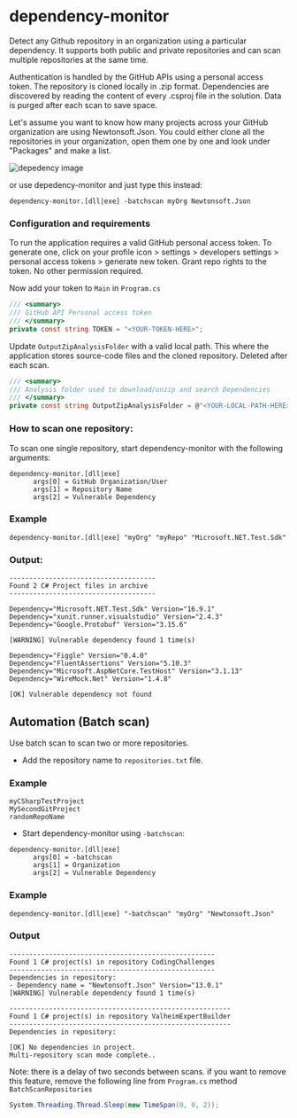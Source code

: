 # dependency-monitor
Detect any Github repository in an organization using a particular dependency. It supports both public and private repositories and can scan multiple repositories at the same time.

Authentication is handled by the GitHub APIs using a personal access token. The repository is cloned locally in .zip format. Dependencies are discovered by reading the content of every .csproj file in the solution.
Data is purged after each scan to save space.

Let's assume you want to know how many projects across your GitHub organization are using Newtonsoft.Json.
You could either clone all the repositories in your organization, open them one by one and look under "Packages" and make a list.

![depedency image](https://i.ibb.co/rHVRkjL/dependency.png)

or use  depedency-monitor and just type this instead:
```
dependency-monitor.[dll|exe] -batchscan myOrg Newtonsoft.Json
```
### Configuration and requirements
To run the application requires a valid GitHub personal access token. To generate one, click on your profile icon > settings > developers settings > personal access tokens > generate new token.
Grant repo rights to the token. No other permission required.

Now add your token to `Main` in `Program.cs`

```csharp
/// <summary>
/// GitHub API Personal access token
/// </summary>
private const string TOKEN = "<YOUR-TOKEN-HERE>";
```
Update `OutputZipAnalysisFolder`
with a valid local path. This where the application stores source-code files and the cloned repository. Deleted after each scan.
```csharp
/// <summary>
/// Analysis folder used to download/unzip and search Dependencies
/// </summary>
private const string OutputZipAnalysisFolder = @"<YOUR-LOCAL-PATH-HERE>";
```

### How to scan one repository:
To scan one single repository, start dependency-monitor with the following arguments:

```
dependency-monitor.[dll|exe] 
      args[0] = GitHub Organization/User
      args[1] = Repository Name
      args[2] = Vulnerable Dependency
```
### Example
```
dependency-monitor.[dll|exe] "myOrg" "myRepo" "Microsoft.NET.Test.Sdk" 
```
### Output:
```
-------------------------------------
Found 2 C# Project files in archive
-------------------------------------

Dependency="Microsoft.NET.Test.Sdk" Version="16.9.1" 
Dependency="xunit.runner.visualstudio" Version="2.4.3" 
Dependency="Google.Protobuf" Version="3.15.6" 
    
[WARNING] Vulnerable dependency found 1 time(s)

Dependency="Figgle" Version="0.4.0" 
Dependency="FluentAssertions" Version="5.10.3" 
Dependency="Microsoft.AspNetCore.TestHost" Version="3.1.13" 
Dependency="WireMock.Net" Version="1.4.8" 
    
[OK] Vulnerable dependency not found
```
## Automation (Batch scan)
Use batch scan to scan two or more repositories.
- Add the repository name to `repositories.txt` file. 

### Example
```
myCSharpTestProject
MySecondGitProject
randomRepoName
```

- Start dependency-monitor using `-batchscan`:

```
dependency-monitor.[dll|exe] 
      args[0] = -batchscan
      args[1] = Organization
      args[2] = Vulnerable Dependency
```
### Example
```
dependency-monitor.[dll|exe] "-batchscan" "myOrg" "Newtonsoft.Json"
```
### Output
```
----------------------------------------------------
Found 1 C# project(s) in repository CodingChallenges
----------------------------------------------------
Dependencies in repository:
- Dependency name = "Newtonsoft.Json" Version="13.0.1"
[WARNING] Vulnerable dependency found 1 time(s)

--------------------------------------------------------
Found 1 C# project(s) in repository ValheimExpertBuilder
--------------------------------------------------------
Dependencies in repository:

[OK] No dependencies in project.
Multi-repository scan mode complete..
```
Note: there is a delay of two seconds between scans. if you want to remove this feature, remove the following line from `Program.cs` method `BatchScanRepositories`
```csharp
System.Threading.Thread.Sleep(new TimeSpan(0, 0, 2));
```